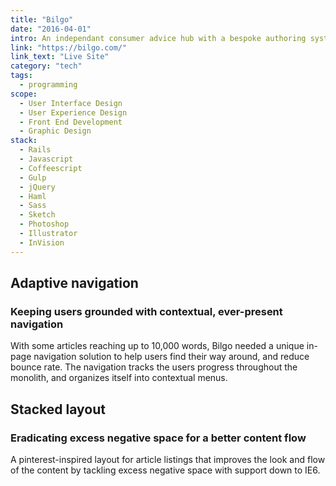 ```yaml
---
title: "Bilgo"
date: "2016-04-01"
intro: An independant consumer advice hub with a bespoke authoring system and highly refined page navigation for long content pages.
link: "https://bilgo.com/"
link_text: "Live Site"
category: "tech"
tags:
  - programming
scope:
  - User Interface Design
  - User Experience Design
  - Front End Development
  - Graphic Design
stack:
  - Rails
  - Javascript
  - Coffeescript
  - Gulp
  - jQuery
  - Haml
  - Sass
  - Sketch
  - Photoshop
  - Illustrator
  - InVision
---
```


<c-revealer container="true" curtain="true">
  <h2>Adaptive navigation</h2>
</c-revealer>

<c-revealer container="true" curtain="true">
  <h3>Keeping users grounded with contextual, ever-present navigation</h3>
</c-revealer>

<c-revealer container="true" curtain="true">
  <p>With some articles reaching up to 10,000 words, Bilgo needed a unique in-page navigation solution to help users find their way around, and reduce bounce rate. The navigation tracks the users progress throughout the monolith, and organizes itself into contextual menus.</p>
</c-revealer>

<c-revealer>
  <c-video url="https://streamable.com/msfzw"></c-video>
</c-revealer>

<c-revealer container="true" curtain="true">
  <h2>Stacked layout</h2>
</c-revealer>

<c-revealer container="true" curtain="true">
  <h3>Eradicating excess negative space for a better content flow</h3>
</c-revealer>

<c-revealer container="true" curtain="true">
  <p>A pinterest-inspired layout for article listings that improves the look and flow of the content by tackling excess negative space with support down to IE6.</p>
</c-revealer>

<c-revealer>
  <c-video url="https://streamable.com/j4z7c"></c-video>
</c-revealer>
